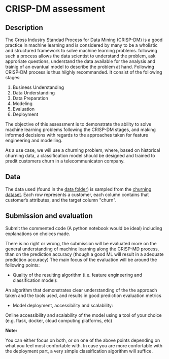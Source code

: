 # CRISP-DM assessment

## Description

The Cross Industry Standad Process for Data Mining (CRISP-DM) is a good practice in machine learning and is considered by many to be a wholistic and structured framework to solve machine learning problems. following such a process allows the data scientist to understand the problem, ask approriate questions, understand the data available for the analysis and trainig of an evantual model to describe the problem at hand.
Following CRISP-DM process is thus hilghly recommanded. It consist of the following stages:

1. Business Understanding
2. Data Understanding
3. Data Preparation
4. Modeling
5. Evaluation
6. Deployment  

The objective of this assessment is to demonstrate the ability to solve machine learning problems following the CRISP-DM stages, and making informed decisions with regards to the approaches taken for feature engineering and modelling.

As a use case, we will use a churning problem, where, based on historical churning data, a classification model should be designed and trained to predit customers churn in a telecommunicaton company.

## Data 

The data used (found in the [data folder](./data)) is sampled from the [churning dataset](https://www.ibm.com/communities/analytics/watson-analytics-blog/guide-to-sample-datasets/).
Each row represents a customer, each column contains that customer’s attributes, and the target column "churn".

## Submission and evaluation

Submit the commented code (A python notebook would be ideal) including explanations on choices made.

There is no right or wrong, the submission will be evaluated more on the general understanding of machine learning along the CRISP-MD process, than on the prediction accuracy (though a good ML will result in a adequate prediction accuracy)
The main focus of the evaluation will be around the following points:

* Quality of the resulting algorithm (i.e. feature engineering and classification model): 

An algorithm that demonstrates clear understanding of the the approach taken and the tools used, and results in good prediction evaluation metrics

* Model deployment, accessibility and scalability:

Online accessibility and scalability of the model using a tool of your choice (e.g. flask, docker, cloud computing platforms, etc)

**Note:**

You can either focus on both, or on one of the above points depending on what you feel most confortable with.
In case you are more confortable with the deployment part, a very simple classification algorithm will suffice. 

